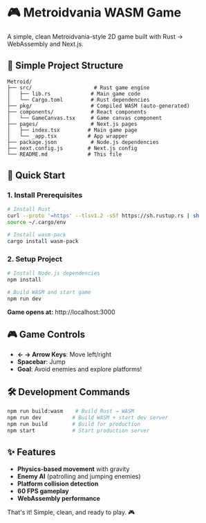 # 🎮 Metroidvania WASM Game

A simple, clean Metroidvania-style 2D game built with Rust → WebAssembly and Next.js.

## 📁 Simple Project Structure

```
Metroid/
├── src/                    # Rust game engine
│   ├── lib.rs             # Main game code
│   └── Cargo.toml         # Rust dependencies
├── pkg/                   # Compiled WASM (auto-generated)
├── components/            # React components
│   └── GameCanvas.tsx     # Game canvas component
├── pages/                 # Next.js pages
│   ├── index.tsx         # Main game page
│   └── _app.tsx          # App wrapper
├── package.json           # Node.js dependencies
├── next.config.js        # Next.js config
└── README.md             # This file
```

## 🚀 Quick Start

### 1. Install Prerequisites
```bash
# Install Rust
curl --proto '=https' --tlsv1.2 -sSf https://sh.rustup.rs | sh
source ~/.cargo/env

# Install wasm-pack
cargo install wasm-pack
```

### 2. Setup Project
```bash
# Install Node.js dependencies
npm install

# Build WASM and start game
npm run dev
```

**Game opens at:** http://localhost:3000

## 🎮 Game Controls
- **← → Arrow Keys**: Move left/right
- **Spacebar**: Jump
- **Goal**: Avoid enemies and explore platforms!

## 🛠️ Development Commands
```bash
npm run build:wasm    # Build Rust → WASM
npm run dev          # Build WASM + start dev server
npm run build        # Build for production
npm start            # Start production server
```

## ✨ Features
- **Physics-based movement** with gravity
- **Enemy AI** (patrolling and jumping enemies)
- **Platform collision detection**
- **60 FPS gameplay**
- **WebAssembly performance**

That's it! Simple, clean, and ready to play. 🎮